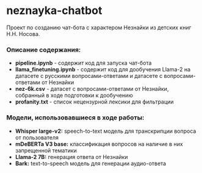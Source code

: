 # neznayka-chatbot

Проект по созданию чат-бота с характером Незнайки из детских книг Н.Н. Носова.

### Описание содержания:

*   **pipeline.ipynb** - cодержит код для запуска чат-бота
*   **llama_finetuning.ipynb** - содержит код для дообучения Llama-2 на датасете с русскими вопросами-ответами и датасете с вопросами-ответами от Незнайки
*   **nez-6k.csv** - датасет с вопросами-ответами от Незнайки, собранный в ходе подготовки к дообучению
*   **profanity.txt** - список нецензурной лексики для фильтрации

### Модели, использовавшиеся в ходе работы:

*   **Whisper large-v2:** speech-to-text модель для транскрипции вопроса от пользователя
*   **mDeBERTa V3 base:** классификация вопросов на наличие в них запрещенной тематики
*   **Llama-2 7B:** генерация ответа от Незнайки
*   **Bark:** text-to-speech модель для генерации аудио-ответа
